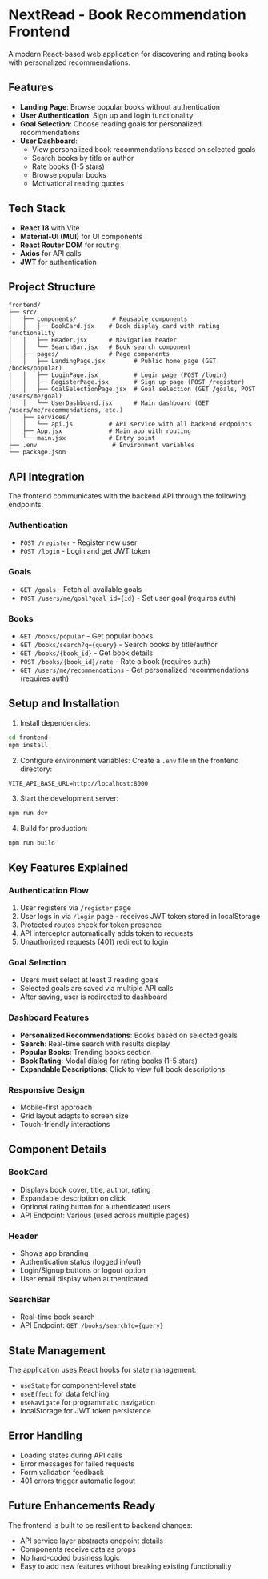 # NextRead - Book Recommendation Frontend

A modern React-based web application for discovering and rating books with personalized recommendations.

## Features

- **Landing Page**: Browse popular books without authentication
- **User Authentication**: Sign up and login functionality
- **Goal Selection**: Choose reading goals for personalized recommendations
- **User Dashboard**:
  - View personalized book recommendations based on selected goals
  - Search books by title or author
  - Rate books (1-5 stars)
  - Browse popular books
  - Motivational reading quotes

## Tech Stack

- **React 18** with Vite
- **Material-UI (MUI)** for UI components
- **React Router DOM** for routing
- **Axios** for API calls
- **JWT** for authentication

## Project Structure

```
frontend/
├── src/
│   ├── components/          # Reusable components
│   │   ├── BookCard.jsx    # Book display card with rating functionality
│   │   ├── Header.jsx      # Navigation header
│   │   └── SearchBar.jsx   # Book search component
│   ├── pages/              # Page components
│   │   ├── LandingPage.jsx        # Public home page (GET /books/popular)
│   │   ├── LoginPage.jsx          # Login page (POST /login)
│   │   ├── RegisterPage.jsx       # Sign up page (POST /register)
│   │   ├── GoalSelectionPage.jsx  # Goal selection (GET /goals, POST /users/me/goal)
│   │   └── UserDashboard.jsx      # Main dashboard (GET /users/me/recommendations, etc.)
│   ├── services/
│   │   └── api.js          # API service with all backend endpoints
│   ├── App.jsx             # Main app with routing
│   └── main.jsx            # Entry point
├── .env                     # Environment variables
└── package.json
```

## API Integration

The frontend communicates with the backend API through the following endpoints:

### Authentication
- `POST /register` - Register new user
- `POST /login` - Login and get JWT token

### Goals
- `GET /goals` - Fetch all available goals
- `POST /users/me/goal?goal_id={id}` - Set user goal (requires auth)

### Books
- `GET /books/popular` - Get popular books
- `GET /books/search?q={query}` - Search books by title/author
- `GET /books/{book_id}` - Get book details
- `POST /books/{book_id}/rate` - Rate a book (requires auth)
- `GET /users/me/recommendations` - Get personalized recommendations (requires auth)

## Setup and Installation

1. Install dependencies:
```bash
cd frontend
npm install
```

2. Configure environment variables:
Create a `.env` file in the frontend directory:
```env
VITE_API_BASE_URL=http://localhost:8000
```

3. Start the development server:
```bash
npm run dev
```

4. Build for production:
```bash
npm run build
```

## Key Features Explained

### Authentication Flow
1. User registers via `/register` page
2. User logs in via `/login` page - receives JWT token stored in localStorage
3. Protected routes check for token presence
4. API interceptor automatically adds token to requests
5. Unauthorized requests (401) redirect to login

### Goal Selection
- Users must select at least 3 reading goals
- Selected goals are saved via multiple API calls
- After saving, user is redirected to dashboard

### Dashboard Features
- **Personalized Recommendations**: Books based on selected goals
- **Search**: Real-time search with results display
- **Popular Books**: Trending books section
- **Book Rating**: Modal dialog for rating books (1-5 stars)
- **Expandable Descriptions**: Click to view full book descriptions

### Responsive Design
- Mobile-first approach
- Grid layout adapts to screen size
- Touch-friendly interactions

## Component Details

### BookCard
- Displays book cover, title, author, rating
- Expandable description on click
- Optional rating button for authenticated users
- API Endpoint: Various (used across multiple pages)

### Header
- Shows app branding
- Authentication status (logged in/out)
- Login/Signup buttons or logout option
- User email display when authenticated

### SearchBar
- Real-time book search
- API Endpoint: `GET /books/search?q={query}`

## State Management

The application uses React hooks for state management:
- `useState` for component-level state
- `useEffect` for data fetching
- `useNavigate` for programmatic navigation
- localStorage for JWT token persistence

## Error Handling

- Loading states during API calls
- Error messages for failed requests
- Form validation feedback
- 401 errors trigger automatic logout

## Future Enhancements Ready

The frontend is built to be resilient to backend changes:
- API service layer abstracts endpoint details
- Components receive data as props
- No hard-coded business logic
- Easy to add new features without breaking existing functionality
